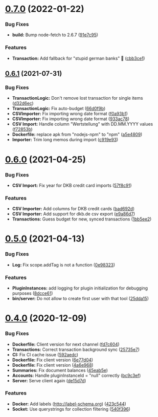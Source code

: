 # [0.7.0](https://github.com/ubud-app/server/compare/v0.6.1...v0.7.0) (2022-01-22)


### Bug Fixes

* **build:** Bump node-fetch to 2.6.7 ([91e7c95](https://github.com/ubud-app/server/commit/91e7c95f8fd50eef291967947138c8d5f6ffa238))


### Features

* **Transaction:** Add fallback for "stupid german banks" 🤪 ([cbb3ce1](https://github.com/ubud-app/server/commit/cbb3ce178bdfe511686c0403e1bc9dd10002c202))

## [0.6.1](https://github.com/ubud-app/server/compare/v0.6.0...v0.6.1) (2021-07-31)


### Bug Fixes

* **TransactionLogic:** Don't remove lost transaction for single items ([d32d6ec](https://github.com/ubud-app/server/commit/d32d6ecc425adbb55fdcff1b267f4482e73f1337))
* **TransactionLogic:** Fix auto-budget ([66d0f9b](https://github.com/ubud-app/server/commit/66d0f9bbca6336adfb799dc238ecd5e7f7b2dd2b))
* **CSVImporter:** Fix importing wrong date format ([f0a93b1](https://github.com/ubud-app/server/commit/f0a93b12a067f1f269a7de5445005783c33d1df9))
* **CSVImporter:** Fix importing wrong date format ([933ac78](https://github.com/ubud-app/server/commit/933ac78a963d0e55ca9c30765fb25ee10ff07493))
* **CSV Import:** Handle column "Wertstellung" with DD.MM.YYYY values ([f72853b](https://github.com/ubud-app/server/commit/f72853b6c5af3d2a34f211fd4af86538514b998f))
* **Dockerfile:** replace apk from "nodejs-npm" to "npm" ([a5e4809](https://github.com/ubud-app/server/commit/a5e4809354edb8cec1aa37058897461962e5b64d))
* **Importer:** Trim long memos during import ([c919e93](https://github.com/ubud-app/server/commit/c919e93df367ca6f13803ceefd1999e6e12e02a2))

# [0.6.0](https://github.com/ubud-app/server/compare/v0.5.0...v0.6.0) (2021-04-25)


### Bug Fixes

* **CSV Import:** Fix year for DKB credit card imports ([57f8c91](https://github.com/ubud-app/server/commit/57f8c91193bea3f33f0185cc6c4c017dfe0d5445))


### Features

* **CSV Importer:** Add columns for DKB credit cards ([bad692d](https://github.com/ubud-app/server/commit/bad692db6b20385018fbd5d58f0b808b7724ec71))
* **CSV Importer:** Add support for dkb.de csv export ([e9a86d7](https://github.com/ubud-app/server/commit/e9a86d707f76171ecf626606382ff04bff65be0d))
* **Transactions:** Guess budget for new, synced transactions ([1bb5ee2](https://github.com/ubud-app/server/commit/1bb5ee26edc8f571c9edcb605a1cfdd45d5f34ef))

# [0.5.0](https://github.com/ubud-app/server/compare/v0.4.0...v0.5.0) (2021-04-13)


### Bug Fixes

* **Log:** Fix scope.addTag is not a function ([0e98323](https://github.com/ubud-app/server/commit/0e983238bc89b3c5e73285d0dfab33e6c3306a73))


### Features

* **PluginInstances:** add logging for plugin initialization for debugging purposes ([8dcce61](https://github.com/ubud-app/server/commit/8dcce61b23c3e799262b84458541b1d01e1553bb))
* **bin/server:** Do not allow to create first user with that tool ([25dda15](https://github.com/ubud-app/server/commit/25dda15a18956357659a035ccdde0ec5f54b7b84))

# [0.4.0](https://github.com/ubud-app/server/compare/v0.3.0...v0.4.0) (2020-12-09)


### Bug Fixes

* **Dockerfile:** Client version for next channel ([fd7c604](https://github.com/ubud-app/server/commit/fd7c604c79e0f3364f7de8da583ce5ca76054cea))
* **Transactions:** Correct transaction background sync ([25735e7](https://github.com/ubud-app/server/commit/25735e7c76e4f05ad8e6d926692b06e8013a60f7))
* **CI:** Fix CI cache issue ([592aedc](https://github.com/ubud-app/server/commit/592aedcbfcadf05862f587f5840e871756b9167f))
* **Dockerfile:** Fix client version ([6e77d04](https://github.com/ubud-app/server/commit/6e77d04cbcd0d543270c124207606659a792da68))
* **Dockerfile:** Fix client version ([4a6e968](https://github.com/ubud-app/server/commit/4a6e96814d5f22af7f7211e614f5acb55222d1b1))
* **Summaries:** Fix document balances ([45eab5e](https://github.com/ubud-app/server/commit/45eab5e7c29b633e39fa13eb5a7032fbfbe423f8))
* **Accounts:** Handle pluginInstanceId = "null" correctly ([bc9c3ef](https://github.com/ubud-app/server/commit/bc9c3ef3f480e359e86ed126dcb923c1c879e58c))
* **Server:** Serve client again ([de15d7d](https://github.com/ubud-app/server/commit/de15d7dc2e2bb4876652f9f0421cec78557472e0))


### Features

* **Docker:** Add labels (http://label-schema.org) ([423c544](https://github.com/ubud-app/server/commit/423c544c44611d3a3742c30371a7768e4af6b081))
* **Socket:** Use querystrings for collection filtering ([540f396](https://github.com/ubud-app/server/commit/540f39610a3b02227506815922dca7eca54edbc2))
